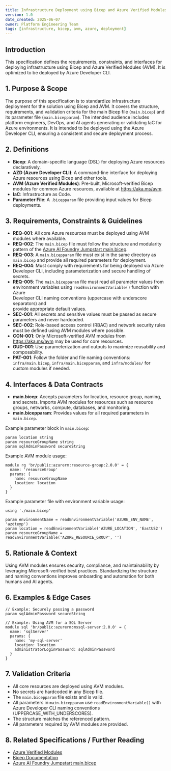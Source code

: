 ```yaml
---
title: Infrastructure Deployment using Bicep and Azure Verified Modules
version: 1.0  
date_created: 2025-06-07  
owner: Platform Engineering Team
tags: [infrastructure, bicep, avm, azure, deployment]
---
```


## Introduction

This specification defines the requirements, constraints, and interfaces for deploying infrastructure using Bicep and Azure Verified Modules (AVM). It is optimized to be deployed by Azure Developer CLI.

## 1. Purpose & Scope

The purpose of this specification is to standardize infrastructure deployment for the solution using Bicep and AVM. It covers the structure, requirements, and validation criteria for the main Bicep file (`main.bicep`) and its parameter file (`main.bicepparam`). The intended audience includes platform engineers, DevOps, and AI agents generating or validating IaC for Azure environments. It is intended to be deployed using the Azure Developer CLI, ensuring a consistent and secure deployment process.

## 2. Definitions

- **Bicep**: A domain-specific language (DSL) for deploying Azure resources declaratively.
- **AZD (Azure Developer CLI)**: A command-line interface for deploying Azure resources using Bicep and other tools.
- **AVM (Azure Verified Modules)**: Pre-built, Microsoft-verified Bicep modules for common Azure resources, available at https://aka.ms/avm.
- **IaC**: Infrastructure as Code.
- **Parameter File**: A `.bicepparam` file providing input values for Bicep deployments.

## 3. Requirements, Constraints & Guidelines

- **REQ-001**: All core Azure resources must be deployed using AVM modules where available.
- **REQ-002**: The `main.bicep` file must follow the structure and modularity pattern of the [Azure AI Foundry Jumpstart main.bicep](https://github.com/PlagueHO/azure-ai-foundry-jumpstart/blob/main/infra/main.bicep).
- **REQ-003**: A `main.bicepparam` file must exist in the same directory as `main.bicep` and provide all required parameters for deployment.
- **REQ-004**: Must comply with requirements for being deployed via Azure  
  Developer CLI, including parameterization and secure handling of secrets.
- **REQ-005**: The `main.bicepparam` file must read all parameter values from  
  environment variables using `readEnvironmentVariable()` function with Azure  
  Developer CLI naming conventions (uppercase with underscore separators) and  
  provide appropriate default values.
- **SEC-001**: All secrets and sensitive values must be passed as secure  
  parameters and never hardcoded.
- **SEC-002**: Role-based access control (RBAC) and network security rules must be defined using AVM modules where possible.
- **CON-001**: Only Microsoft-verified AVM modules from https://aka.ms/avm may be used for core resources.
- **GUD-001**: Use parameterization and outputs to maximize reusability and composability.
- **PAT-001**: Follow the folder and file naming conventions: `infra/main.bicep`, `infra/main.bicepparam`, and `infra/modules/` for custom modules if needed.

## 4. Interfaces & Data Contracts

- **main.bicep**: Accepts parameters for location, resource group, naming, and secrets. Imports AVM modules for resources such as resource groups, networks, compute, databases, and monitoring.
- **main.bicepparam**: Provides values for all required parameters in `main.bicep`.

Example parameter block in `main.bicep`:

```bicep
param location string
param resourceGroupName string
param sqlAdminPassword secureString
```

Example AVM module usage:

```bicep
module rg 'br/public:azurerm:resource-group:2.0.0' = {
  name: 'resourceGroup'
  params: {
    name: resourceGroupName
    location: location
  }
}
```

Example parameter file with environment variable usage:

```bicep
using './main.bicep'

param environmentName = readEnvironmentVariable('AZURE_ENV_NAME', 'azdtemp')
param location = readEnvironmentVariable('AZURE_LOCATION', 'EastUS2')
param resourceGroupName = readEnvironmentVariable('AZURE_RESOURCE_GROUP', '')
```

## 5. Rationale & Context

Using AVM modules ensures security, compliance, and maintainability by leveraging Microsoft-verified best practices. Standardizing the structure and naming conventions improves onboarding and automation for both humans and AI agents.

## 6. Examples & Edge Cases

````bicep
// Example: Securely passing a password
param sqlAdminPassword secureString

// Example: Using AVM for a SQL Server
module sql 'br/public:azurerm:mssql-server:2.0.0' = {
  name: 'sqlServer'
  params: {
    name: 'my-sql-server'
    location: location
    administratorLoginPassword: sqlAdminPassword
  }
}
````

## 7. Validation Criteria

- All core resources are deployed using AVM modules.
- No secrets are hardcoded in any Bicep file.
- The `main.bicepparam` file exists and is valid.
- All parameters in `main.bicepparam` use `readEnvironmentVariable()` with  
  Azure Developer CLI naming conventions (UPPERCASE_WITH_UNDERSCORES).
- The structure matches the referenced pattern.
- All parameters required by AVM modules are provided.

## 8. Related Specifications / Further Reading

- [Azure Verified Modules](https://aka.ms/avm)
- [Bicep Documentation](https://learn.microsoft.com/azure/azure-resource-manager/bicep/)
- [Azure AI Foundry Jumpstart main.bicep](https://github.com/PlagueHO/azure-ai-foundry-jumpstart/blob/main/infra/v1/main.bicep)
